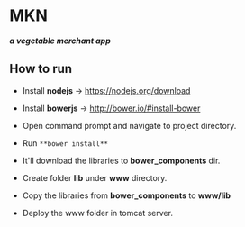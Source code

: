 # MKN
**_a vegetable merchant app_**

## How to run

* Install **nodejs**  -> https://nodejs.org/download
* Install **bowerjs** -> http://bower.io/#install-bower

* Open command prompt and navigate to project directory.

* Run `**bower install**` 

* It'll download the libraries to **bower_components** dir.

* Create folder **lib** under **www** directory.

* Copy the libraries from **bower_components** to **www/lib**

* Deploy the www folder in tomcat server.
